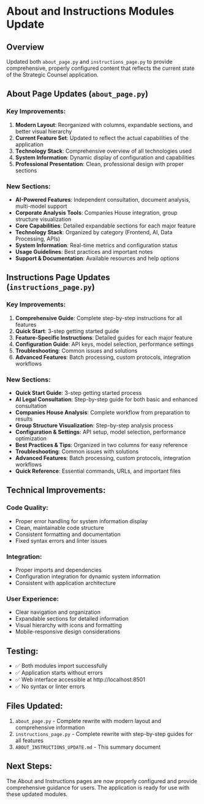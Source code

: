 # About and Instructions Modules Update

## Overview
Updated both `about_page.py` and `instructions_page.py` to provide comprehensive, properly configured content that reflects the current state of the Strategic Counsel application.

## About Page Updates (`about_page.py`)

### Key Improvements:
1. **Modern Layout**: Reorganized with columns, expandable sections, and better visual hierarchy
2. **Current Feature Set**: Updated to reflect the actual capabilities of the application
3. **Technology Stack**: Comprehensive overview of all technologies used
4. **System Information**: Dynamic display of configuration and capabilities
5. **Professional Presentation**: Clean, professional design with proper sections

### New Sections:
- **AI-Powered Features**: Independent consultation, document analysis, multi-model support
- **Corporate Analysis Tools**: Companies House integration, group structure visualization
- **Core Capabilities**: Detailed expandable sections for each major feature
- **Technology Stack**: Organized by category (Frontend, AI, Data Processing, APIs)
- **System Information**: Real-time metrics and configuration status
- **Usage Guidelines**: Best practices and important notes
- **Support & Documentation**: Available resources and help options

## Instructions Page Updates (`instructions_page.py`)

### Key Improvements:
1. **Comprehensive Guide**: Complete step-by-step instructions for all features
2. **Quick Start**: 3-step getting started guide
3. **Feature-Specific Instructions**: Detailed guides for each major feature
4. **Configuration Guide**: API keys, model selection, performance settings
5. **Troubleshooting**: Common issues and solutions
6. **Advanced Features**: Batch processing, custom protocols, integration workflows

### New Sections:
- **Quick Start Guide**: 3-step getting started process
- **AI Legal Consultation**: Step-by-step guide for both basic and enhanced consultation
- **Companies House Analysis**: Complete workflow from preparation to results
- **Group Structure Visualization**: Step-by-step analysis process
- **Configuration & Settings**: API setup, model selection, performance optimization
- **Best Practices & Tips**: Organized in two columns for easy reference
- **Troubleshooting**: Common issues with solutions
- **Advanced Features**: Batch processing, custom protocols, integration workflows
- **Quick Reference**: Essential commands, URLs, and important files

## Technical Improvements:

### Code Quality:
- Proper error handling for system information display
- Clean, maintainable code structure
- Consistent formatting and documentation
- Fixed syntax errors and linter issues

### Integration:
- Proper imports and dependencies
- Configuration integration for dynamic system information
- Consistent with application architecture

### User Experience:
- Clear navigation and organization
- Expandable sections for detailed information
- Visual hierarchy with icons and formatting
- Mobile-responsive design considerations

## Testing:
- ✅ Both modules import successfully
- ✅ Application starts without errors
- ✅ Web interface accessible at http://localhost:8501
- ✅ No syntax or linter errors

## Files Updated:
1. `about_page.py` - Complete rewrite with modern layout and comprehensive information
2. `instructions_page.py` - Complete rewrite with step-by-step guides for all features
3. `ABOUT_INSTRUCTIONS_UPDATE.md` - This summary document

## Next Steps:
The About and Instructions pages are now properly configured and provide comprehensive guidance for users. The application is ready for use with these updated modules. 